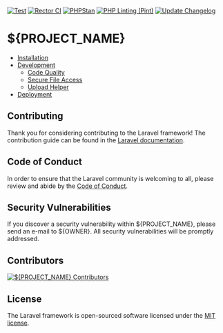 [![Test](https://github.com/${OWNER}/${PROJECT_NAME}/actions/workflows/run-tests.yml/badge.svg)](https://github.com/${OWNER}/${PROJECT_NAME}/actions/workflows/run-tests.yml) [![Rector CI](https://github.com/${OWNER}/${PROJECT_NAME}/actions/workflows/rector.yml/badge.svg)](https://github.com/${OWNER}/${PROJECT_NAME}/actions/workflows/rector.yml) [![PHPStan](https://github.com/${OWNER}/${PROJECT_NAME}/actions/workflows/phpstan.yml/badge.svg)](https://github.com/${OWNER}/${PROJECT_NAME}/actions/workflows/phpstan.yml) [![PHP Linting (Pint)](https://github.com/${OWNER}/${PROJECT_NAME}/actions/workflows/lint.yml/badge.svg)](https://github.com/${OWNER}/${PROJECT_NAME}/actions/workflows/lint.yml) [![Update Changelog](https://github.com/${OWNER}/${PROJECT_NAME}/actions/workflows/update-changelog.yml/badge.svg)](https://github.com/${OWNER}/${PROJECT_NAME}/actions/workflows/update-changelog.yml)

# ${PROJECT_NAME}

- [Installation](docs/installation.md)
- [Development](docs/development.md)
  - [Code Quality](docs/code-quality.md)
  - [Secure File Access](docs/secure-file-access.md)
  - [Upload Helper](docs/upload-helper.md)
- [Deployment](docs/deployment.md)

## Contributing

Thank you for considering contributing to the Laravel framework! The contribution guide can be found in the [Laravel documentation](https://laravel.com/docs/contributions).

## Code of Conduct

In order to ensure that the Laravel community is welcoming to all, please review and abide by the [Code of Conduct](https://laravel.com/docs/contributions#code-of-conduct).

## Security Vulnerabilities

If you discover a security vulnerability within ${PROJECT_NAME}, please send an e-mail to ${OWNER}. All security vulnerabilities will be promptly addressed.

## Contributors

<a href="https://github.com/${OWNER}/${PROJECT_NAME}/graphs/contributors">
  <img src="https://contrib.rocks/image?repo=${OWNER}/${PROJECT_NAME}"  alt="${PROJECT_NAME} Contributors"/>
</a>

## License

The Laravel framework is open-sourced software licensed under the [MIT license](https://opensource.org/licenses/MIT).
